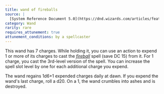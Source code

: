 ```yaml
---
title: wand of fireballs
source: |
  [System Reference Document 5.0](https://dnd.wizards.com/articles/features/systems-reference-document-srd)
category: Wand
rarity: rare
requires_attunement: true
attunement_conditions: by a spellcaster
---
```


This wand has 7 charges. While holding it, you can use an action to expend 1 or more of its charges to cast the [*fireball*](/spells/fireball/) spell (save DC 15) from it. For 1 charge, you cast the 3rd-level version of the spell. You can increase the spell slot level by one for each additional charge you expend.

The wand regains 1d6+1 expended charges daily at dawn. If you expend the wand's last charge, roll a d20. On a 1, the wand crumbles into ashes and is destroyed.
